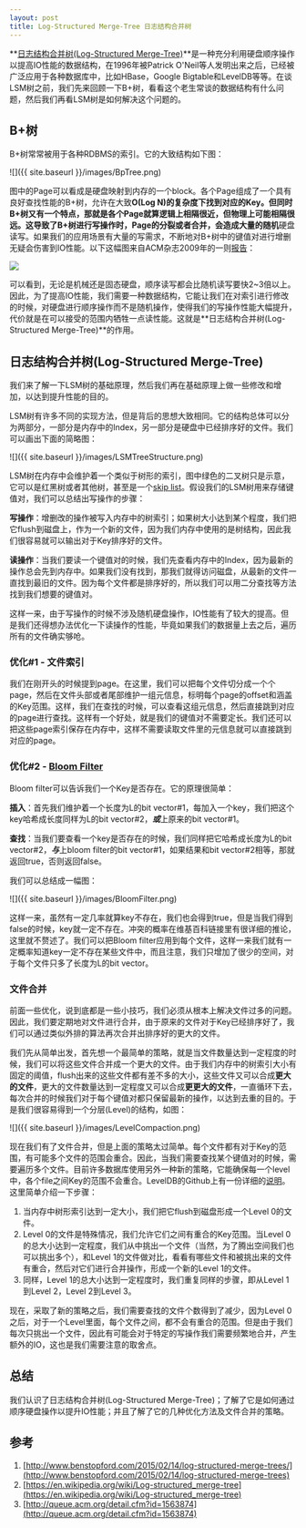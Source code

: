 ```yaml
---
layout: post
title: Log-Structured Merge-Tree 日志结构合并树
---
```


**[日志结构合并树(Log-Structured Merge-Tree)](http://citeseerx.ist.psu.edu/viewdoc/download?doi=10.1.1.44.2782&rep=rep1&type=pdf)**是一种充分利用硬盘顺序操作以提高IO性能的数据结构，在1996年被Patrick O'Neil等人发明出来之后，已经被广泛应用于各种数据库中，比如HBase，Google Bigtable和LevelDB等等。在谈LSM树之前，我们先来回顾一下B+树，看看这个老生常谈的数据结构有什么问题，然后我们再看LSM树是如何解决这个问题的。

## B+树
B+树常常被用于各种RDBMS的索引。它的大致结构如下图：

![]({{ site.baseurl }}/images/BpTree.png)

图中的Page可以看成是硬盘映射到内存的一个block。各个Page组成了一个具有良好查找性能的B+树，允许在大致**O(Log N)**的复杂度下找到对应的Key。但同时B+树又有一个特点，那就是各个Page就算逻辑上相隔很近，但物理上可能相隔很远。这导致了B+树进行写操作时，Page的分裂或者合并，会造成大量的**随机**硬盘读写。如果我们的应用场景有大量的写需求，不断地对B+树中的键值对进行增删无疑会伤害到IO性能。以下这幅图来自ACM杂志2009年的一则[报告](http://queue.acm.org/detail.cfm?id=1563874)：

![](http://deliveryimages.acm.org/10.1145/1570000/1563874/jacobs3.jpg)

可以看到，无论是机械还是固态硬盘，顺序读写都会比随机读写要快2~3倍以上。因此，为了提高IO性能，我们需要一种数据结构，它能让我们在对索引进行修改的时候，对硬盘进行顺序操作而不是随机操作，使得我们的写操作性能大幅提升，代价就是在可以接受的范围内牺牲一点读性能。这就是**日志结构合并树(Log-Structured Merge-Tree)**的作用。

## 日志结构合并树(Log-Structured Merge-Tree)
我们来了解一下LSM树的基础原理，然后我们再在基础原理上做一些修改和增加，以达到提升性能的目的。

LSM树有许多不同的实现方法，但是背后的思想大致相同。它的结构总体可以分为两部分，一部分是内存中的Index，另一部分是硬盘中已经排序好的文件。我们可以画出下面的简略图：

![]({{ site.baseurl }}/images/LSMTreeStructure.png)

LSM树在内存中会维护着一个类似于树形的索引，图中绿色的二叉树只是示意，它可以是红黑树或者其他树，甚至是一个[skip list](https://en.wikipedia.org/wiki/Skip_list)。假设我们的LSM树用来存储键值对，我们可以总结出写操作的步骤：

**写操作**：增删改的操作被写入内存中的树索引；如果树大小达到某个程度，我们把它flush到磁盘上，作为一个新的文件，因为我们内存中使用的是树结构，因此我们很容易就可以输出对于Key排序好的文件。

**读操作**：当我们要读一个键值对的时候，我们先查看内存中的Index，因为最新的操作总会先到内存中。如果我们没有找到，那我们就得访问磁盘，从最新的文件一直找到最旧的文件。因为每个文件都是排序好的，所以我们可以用二分查找等方法找到我们想要的键值对。

这样一来，由于写操作的时候不涉及随机硬盘操作，IO性能有了较大的提高。但是我们还得想办法优化一下读操作的性能，毕竟如果我们的数据量上去之后，遍历所有的文件确实够呛。

### 优化#1 - 文件索引
我们在刚开头的时候提到page。在这里，我们可以把每个文件切分成一个个page，然后在文件头部或者尾部维护一组元信息，标明每个page的offset和涵盖的Key范围。这样，我们在查找的时候，可以查看这组元信息，然后直接跳到对应的page进行查找。这样有一个好处，就是我们的键值对不需要定长。我们还可以把这些page索引保存在内存中，这样不需要读取文件里的元信息就可以直接跳到对应的page。

### 优化#2 - [Bloom Filter](https://en.wikipedia.org/wiki/Bloom_filter)
Bloom filter可以告诉我们一个Key是否存在。它的原理很简单：

**插入**：首先我们维护着一个长度为L的bit vector#1，每加入一个key，我们把这个key哈希成长度同样为L的bit vector#2，***或***上原来的bit vector#1。

**查找**：当我们要查看一个key是否存在的时候，我们同样把它哈希成长度为L的bit vector#2，***与***上bloom filter的bit vector#1，如果结果和bit vector#2相等，那就返回true，否则返回false。

我们可以总结成一幅图：

![]({{ site.baseurl }}/images/BloomFilter.png)

这样一来，虽然有一定几率就算key不存在，我们也会得到true，但是当我们得到false的时候，key就一定不存在。冲突的概率在维基百科链接里有很详细的推论，这里就不赘述了。我们可以把Bloom filter应用到每个文件，这样一来我们就有一定概率知道key一定不存在某些文件中，而且注意，我们只增加了很少的空间，对于每个文件只多了长度为L的bit vector。

### 文件合并
前面一些优化，说到底都是一些小技巧，我们必须从根本上解决文件过多的问题。因此，我们要定期地对文件进行合并，由于原来的文件对于Key已经排序好了，我们可以通过类似外排的算法再次合并出排序好的更大的文件。

我们先从简单出发，首先想一个最简单的策略，就是当文件数量达到一定程度的时候，我们可以将这些文件合并成一个更大的文件。由于我们内存中的树索引大小有固定的阈值，flush出来的这些文件都有差不多的大小，这些文件又可以合成**更大的文件**，更大的文件数量达到一定程度又可以合成**更更大的文件**，一直循环下去，每次合并的时候我们对于每个键值对都只保留最新的操作，以达到去重的目的。于是我们很容易得到一个分层(Level)的结构，如图：

![]({{ site.baseurl }}/images/LevelCompaction.png)

现在我们有了文件合并，但是上面的策略太过简单。每个文件都有对于Key的范围，有可能多个文件的范围会重合。因此，当我们需要查找某个键值对的时候，需要遍历多个文件。目前许多数据库使用另外一种新的策略，它能确保每一个level中，各个file之间Key的范围不会重合。LevelDB的Github上有一份详细的[说明](https://github.com/google/leveldb/blob/master/doc/impl.md)。这里简单介绍一下步骤：

 1. 当内存中树形索引达到一定大小，我们把它flush到磁盘形成一个Level 0的文件。
 2. Level 0的文件是特殊情况，我们允许它们之间有重合的Key范围。当Level 0的总大小达到一定程度，我们从中挑出一个文件（当然，为了腾出空间我们也可以挑出多个），和Level 1的文件做对比，看看有哪些文件和被挑出来的文件有重合，然后对它们进行合并操作，形成一个新的Level 1的文件。
 3. 同样，Level 1的总大小达到一定程度时，我们重复同样的步骤，即从Level 1到Level 2，Level 2到Level 3。

现在，采取了新的策略之后，我们需要查找的文件个数得到了减少，因为Level 0之后，对于一个Level里面，每个文件之间，都不会有重合的范围。但是由于我们每次只挑出一个文件，因此有可能会对于特定的写操作我们需要频繁地合并，产生额外的IO，这也是我们需要注意的取舍点。

## 总结
我们认识了日志结构合并树(Log-Structured Merge-Tree)；了解了它是如何通过顺序硬盘操作以提升IO性能；并且了解了它的几种优化方法及文件合并的策略。

## 参考
1. [http://www.benstopford.com/2015/02/14/log-structured-merge-trees/](http://www.benstopford.com/2015/02/14/log-structured-merge-trees)
2. [https://en.wikipedia.org/wiki/Log-structured_merge-tree](https://en.wikipedia.org/wiki/Log-structured_merge-tree)
3. [http://queue.acm.org/detail.cfm?id=1563874](http://queue.acm.org/detail.cfm?id=1563874)


















